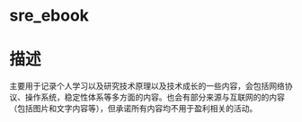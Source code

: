 # sre_ebook

# 描述

   主要用于记录个人学习以及研究技术原理以及技术成长的一些内容，会包括网络协议、操作系统，稳定性体系等多方面的内容。也会有部分来源与互联网的的内容（包括图片和文字内容等），但承诺所有内容均不用于盈利相关的活动。
